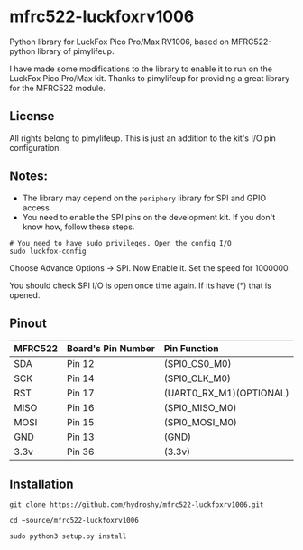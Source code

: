# mfrc522-luckfoxrv1006
Python library for LuckFox Pico Pro/Max RV1006, based on MFRC522-python library of pimylifeup.

I have made some modifications to the library to enable it to run on the LuckFox Pico Pro/Max kit. Thanks to pimylifeup for providing a great library for the MFRC522 module.

## License
All rights belong to pimylifeup. This is just an addition to the kit's I/O pin configuration.

## Notes:

* The library may depend on the `periphery` library for SPI and GPIO access.
* You need to enable the SPI pins on the development kit. If you don't know how, follow these steps.

~~~
# You need to have sudo privileges. Open the config I/O
sudo luckfox-config
~~~
Choose Advance Options -> SPI. Now Enable it. Set the speed for 1000000.

You should check SPI I/O is open once time again. If its have (*) that is opened.
## Pinout

|MFRC522| Board's Pin Number|Pin Function|
|:---|:---|:---|
|SDA|Pin 12| (SPI0\_CS0\_M0)|
|SCK|Pin 14| (SPI0\_CLK\_M0)|
|RST|Pin 17| (UART0\_RX\_M1\)(OPTIONAL)|
|MISO|Pin 16| (SPI0\_MISO\_M0)|
|MOSI|Pin 15| (SPI0\_MOSI\_M0)|
|GND|Pin 13| (GND)|
|3.3v|Pin 36| (3.3v)|

## Installation

~~~
git clone https://github.com/hydroshy/mfrc522-luckfoxrv1006.git

cd ~source/mfrc522-luckfoxrv1006 

sudo python3 setup.py install
~~~








